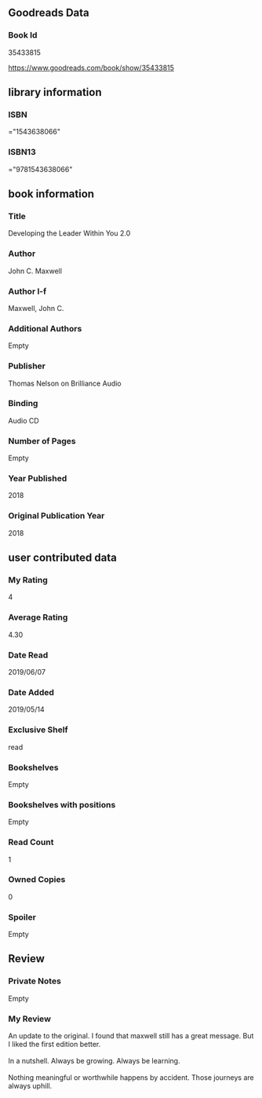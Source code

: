 <!-- This template shows how to bulk convert all columns of data into one markdown file -->
<!-- caveat: substitution key matches column headers from default export. You will get a KeyError if there's a mismatch -->

## Goodreads Data

### Book Id 

35433815

https://www.goodreads.com/book/show/35433815

## library information

### ISBN 
="1543638066"

### ISBN13 
="9781543638066"

## book information

### Title
Developing the Leader Within You 2.0

### Author 
John C. Maxwell

### Author l-f 
Maxwell, John C.

### Additional Authors
Empty

### Publisher 
Thomas Nelson on Brilliance Audio

### Binding
Audio CD

### Number of Pages
Empty

### Year Published
2018

### Original Publication Year 
2018

## user contributed data

### My Rating
4

### Average Rating
4.30

### Date Read
2019/06/07

### Date Added
2019/05/14

### Exclusive Shelf
read

### Bookshelves
Empty

### Bookshelves with positions
Empty

### Read Count
1

### Owned Copies
0

### Spoiler 
Empty

## Review

### Private Notes
Empty

### My Review
An update to the original. I found that maxwell still has a great message. But I liked the first edition better. <br/><br/>In a nutshell. Always be growing. Always be learning. <br/><br/>Nothing meaningful or worthwhile happens by accident. Those journeys are always uphill. 